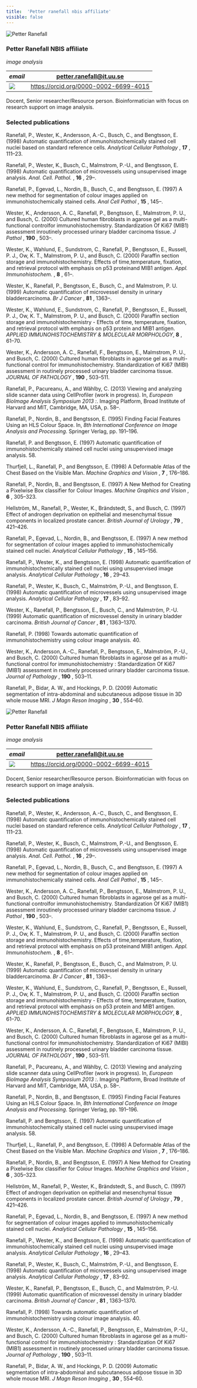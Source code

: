 ```yaml
---
title:  'Petter ranefall nbis affiliate'
visible: false
---
```

      
  
![Petter Ranefall](/assets/img/staff/petter-ranefall.jpg)

###  Petter Ranefall NBIS affiliate

_image analysis_

_email_|  petter.ranefall@it.uu.se  
---|---  
![](/assets/img/orcid_24x24_bw.png)| <https://orcid.org/0000-0002-6699-4015>  
  


Docent, Senior researcher/Resource person. Bioinformatician with focus on research support on image analysis.

###  Selected publications 

Ranefall, P., Wester, K., Andersson, A.-C., Busch, C., and Bengtsson, E. (1998) Automatic quantification of immunohistochemically stained cell nuclei based on standard reference cells. _Analytical Cellular Pathology_ , **17** , 111–23.  
  
Ranefall, P., Wester, K., Busch, C., Malmstrom, P.-U., and Bengtsson, E. (1998) Automatic quantification of microvessels using unsupervised image analysis. _Anal. Cell. Pathol._ , **16** , 29–.  
  
Ranefall, P., Egevad, L., Nordin, B., Busch, C., and Bengtsson, E. (1997) A new method for segmentation of colour images applied on immunohistochemically stained cells. _Anal Cell Pathol_ , **15** , 145–.  
  
Wester, K., Andersson, A. C., Ranefall, P., Bengtsson, E., Malmstrom, P. U., and Busch, C. (2000) Cultured human fibroblasts in agarose gel as a multi-functional controlfor immunohistochemistry. Standardization Of Ki67 (MIB1) assessment inroutinely processed urinary bladder carcinoma tissue. _J Pathol_ , **190** , 503–.  
  
Wester, K., Wahlund, E., Sundstrom, C., Ranefall, P., Bengtsson, E., Russell, P. J., Ow, K. T., Malmstrom, P. U., and Busch, C. (2000) Paraffin section storage and immunohistochemistry. Effects of time,temperature, fixation, and retrieval protocol with emphasis on p53 proteinand MIB1 antigen. _Appl. Immunohistochem._ , **8** , 61–.  
  
Wester, K., Ranefall, P., Bengtsson, E., Busch, C., and Malmstrom, P. U. (1999) Automatic quantification of microvessel density in urinary bladdercarcinoma. _Br J Cancer_ , **81** , 1363–.  
  
Wester, K., Wahlund, E., Sundstrom, C., Ranefall, P., Bengtsson, E., Russell, P. J., Ow, K. T., Malmstrom, P. U., and Busch, C. (2000) Paraffin section storage and immunohistochemistry - Effects of time, temperature, fixation, and retrieval protocol with emphasis on p53 protein and MIB1 antigen. _APPLIED IMMUNOHISTOCHEMISTRY & MOLECULAR MORPHOLOGY_, **8** , 61–70.  
  
Wester, K., Andersson, A. C., Ranefall, F., Bengtsson, E., Malmstrom, P. U., and Busch, C. (2000) Cultured human fibroblasts in agarose gel as a multi-functional control for immunohistochemistry. Standardization of Ki67 (MIBI) assessment in routinely processed urinary bladder carcinoma tissue. _JOURNAL OF PATHOLOGY_ , **190** , 503–511.  
  
Ranefall, P., Pacureanu, A., and Wählby, C. (2013) Viewing and analyzing slide scanner data using CellProfiler (work in progress). In, _European BioImage Analysis Symposium 2013 :_. Imaging Platform, Broad Institute of Harvard and MIT, Cambridge, MA, USA, p. 58–.  
  
Ranefall, P., Nordin, B., and Bengtsson, E. (1995) Finding Facial Features Using an HLS Colour Space. In, _8th International Conference on Image Analysis and Processing_. Springer Verlag, pp. 191–196.  
  
Ranefall, P. and Bengtsson, E. (1997) Automatic quantification of immunohistochemically stained cell nuclei using unsupervised image analysis. 58.  
  
Thurfjell, L., Ranefall, P., and Bengtsson, E. (1998) A Deformable Atlas of the Chest Based on the Visible Man. _Machine Graphics and Vision_ , **7** , 176–186.  
  
Ranefall, P., Nordin, B., and Bengtsson, E. (1997) A New Method for Creating a Pixelwise Box classifier for Colour Images. _Machine Graphics and Vision_ , **6** , 305–323.  
  
Hellström, M., Ranefall, P., Wester, K., Brändstedt, S., and Busch, C. (1997) Effect of androgen deprivation on epithelial and mesenchymal tissue components in localized prostate cancer. _British Journal of Urology_ , **79** , 421–426.  
  
Ranefall, P., Egevad, L., Nordin, B., and Bengtsson, E. (1997) A new method for segmentation of colour images applied to immunohistochemically stained cell nuclei. _Analytical Cellular Pathology_ , **15** , 145–156.  
  
Ranefall, P., Wester, K., and Bengtsson, E. (1998) Automatic quantification of immunohistochemically stained cell nuclei using unsupervised image analysis. _Analytical Cellular Pathology_ , **16** , 29–43.  
  
Ranefall, P., Wester, K., Busch, C., Malmström, P.-U., and Bengtsson, E. (1998) Automatic quantification of microvessels using unsupervised image analysis. _Analytical Cellular Pathology_ , **17** , 83–92.  
  
Wester, K., Ranefall, P., Bengtsson, E., Busch, C., and Malmström, P.-U. (1999) Automatic quantification of microvessel density in urinary bladder carcinoma. _British Journal of Cancer_ , **81** , 1363–1370.  
  
Ranefall, P. (1998) Towards automatic quantification of immunohistochemistry using colour image analysis. 40.  
  
Wester, K., Andersson, A.-C., Ranefall, P., Bengtsson, E., Malmström, P.-U., and Busch, C. (2000) Cultured human fibroblasts in agarose gel as a multi-functional control for immunohistochemistry : Standardization Of Ki67 (MIB1) assessment in routinely processed urinary bladder carcinoma tissue. _Journal of Pathology_ , **190** , 503–11.  
  
Ranefall, P., Bidar, A. W., and Hockings, P. D. (2009) Automatic segmentation of intra-abdominal and subcutaneous adipose tissue in 3D whole mouse MRI. _J Magn Reson Imaging_ , **30** , 554–60. 

![Petter Ranefall](/assets/img/staff/petter-ranefall.jpg)

###  Petter Ranefall NBIS affiliate

_image analysis_

_email_|  petter.ranefall@it.uu.se  
---|---  
![](/assets/img/orcid_24x24_bw.png)| <https://orcid.org/0000-0002-6699-4015>  
  


Docent, Senior researcher/Resource person. Bioinformatician with focus on research support on image analysis.

###  Selected publications 

Ranefall, P., Wester, K., Andersson, A.-C., Busch, C., and Bengtsson, E. (1998) Automatic quantification of immunohistochemically stained cell nuclei based on standard reference cells. _Analytical Cellular Pathology_ , **17** , 111–23.  
  
Ranefall, P., Wester, K., Busch, C., Malmstrom, P.-U., and Bengtsson, E. (1998) Automatic quantification of microvessels using unsupervised image analysis. _Anal. Cell. Pathol._ , **16** , 29–.  
  
Ranefall, P., Egevad, L., Nordin, B., Busch, C., and Bengtsson, E. (1997) A new method for segmentation of colour images applied on immunohistochemically stained cells. _Anal Cell Pathol_ , **15** , 145–.  
  
Wester, K., Andersson, A. C., Ranefall, P., Bengtsson, E., Malmstrom, P. U., and Busch, C. (2000) Cultured human fibroblasts in agarose gel as a multi-functional controlfor immunohistochemistry. Standardization Of Ki67 (MIB1) assessment inroutinely processed urinary bladder carcinoma tissue. _J Pathol_ , **190** , 503–.  
  
Wester, K., Wahlund, E., Sundstrom, C., Ranefall, P., Bengtsson, E., Russell, P. J., Ow, K. T., Malmstrom, P. U., and Busch, C. (2000) Paraffin section storage and immunohistochemistry. Effects of time,temperature, fixation, and retrieval protocol with emphasis on p53 proteinand MIB1 antigen. _Appl. Immunohistochem._ , **8** , 61–.  
  
Wester, K., Ranefall, P., Bengtsson, E., Busch, C., and Malmstrom, P. U. (1999) Automatic quantification of microvessel density in urinary bladdercarcinoma. _Br J Cancer_ , **81** , 1363–.  
  
Wester, K., Wahlund, E., Sundstrom, C., Ranefall, P., Bengtsson, E., Russell, P. J., Ow, K. T., Malmstrom, P. U., and Busch, C. (2000) Paraffin section storage and immunohistochemistry - Effects of time, temperature, fixation, and retrieval protocol with emphasis on p53 protein and MIB1 antigen. _APPLIED IMMUNOHISTOCHEMISTRY & MOLECULAR MORPHOLOGY_, **8** , 61–70.  
  
Wester, K., Andersson, A. C., Ranefall, F., Bengtsson, E., Malmstrom, P. U., and Busch, C. (2000) Cultured human fibroblasts in agarose gel as a multi-functional control for immunohistochemistry. Standardization of Ki67 (MIBI) assessment in routinely processed urinary bladder carcinoma tissue. _JOURNAL OF PATHOLOGY_ , **190** , 503–511.  
  
Ranefall, P., Pacureanu, A., and Wählby, C. (2013) Viewing and analyzing slide scanner data using CellProfiler (work in progress). In, _European BioImage Analysis Symposium 2013 :_. Imaging Platform, Broad Institute of Harvard and MIT, Cambridge, MA, USA, p. 58–.  
  
Ranefall, P., Nordin, B., and Bengtsson, E. (1995) Finding Facial Features Using an HLS Colour Space. In, _8th International Conference on Image Analysis and Processing_. Springer Verlag, pp. 191–196.  
  
Ranefall, P. and Bengtsson, E. (1997) Automatic quantification of immunohistochemically stained cell nuclei using unsupervised image analysis. 58.  
  
Thurfjell, L., Ranefall, P., and Bengtsson, E. (1998) A Deformable Atlas of the Chest Based on the Visible Man. _Machine Graphics and Vision_ , **7** , 176–186.  
  
Ranefall, P., Nordin, B., and Bengtsson, E. (1997) A New Method for Creating a Pixelwise Box classifier for Colour Images. _Machine Graphics and Vision_ , **6** , 305–323.  
  
Hellström, M., Ranefall, P., Wester, K., Brändstedt, S., and Busch, C. (1997) Effect of androgen deprivation on epithelial and mesenchymal tissue components in localized prostate cancer. _British Journal of Urology_ , **79** , 421–426.  
  
Ranefall, P., Egevad, L., Nordin, B., and Bengtsson, E. (1997) A new method for segmentation of colour images applied to immunohistochemically stained cell nuclei. _Analytical Cellular Pathology_ , **15** , 145–156.  
  
Ranefall, P., Wester, K., and Bengtsson, E. (1998) Automatic quantification of immunohistochemically stained cell nuclei using unsupervised image analysis. _Analytical Cellular Pathology_ , **16** , 29–43.  
  
Ranefall, P., Wester, K., Busch, C., Malmström, P.-U., and Bengtsson, E. (1998) Automatic quantification of microvessels using unsupervised image analysis. _Analytical Cellular Pathology_ , **17** , 83–92.  
  
Wester, K., Ranefall, P., Bengtsson, E., Busch, C., and Malmström, P.-U. (1999) Automatic quantification of microvessel density in urinary bladder carcinoma. _British Journal of Cancer_ , **81** , 1363–1370.  
  
Ranefall, P. (1998) Towards automatic quantification of immunohistochemistry using colour image analysis. 40.  
  
Wester, K., Andersson, A.-C., Ranefall, P., Bengtsson, E., Malmström, P.-U., and Busch, C. (2000) Cultured human fibroblasts in agarose gel as a multi-functional control for immunohistochemistry : Standardization Of Ki67 (MIB1) assessment in routinely processed urinary bladder carcinoma tissue. _Journal of Pathology_ , **190** , 503–11.  
  
Ranefall, P., Bidar, A. W., and Hockings, P. D. (2009) Automatic segmentation of intra-abdominal and subcutaneous adipose tissue in 3D whole mouse MRI. _J Magn Reson Imaging_ , **30** , 554–60. 
